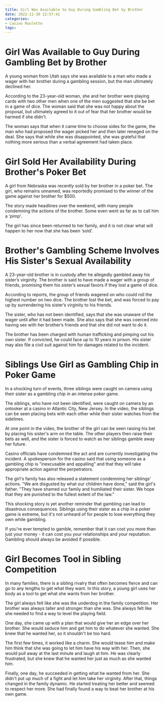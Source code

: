 ```yaml
---
title: Girl Was Available to Guy During Gambling Bet by Brother
date: 2022-11-30 22:57:41
categories:
- Casino Roulette
tags:
---
```



#  Girl Was Available to Guy During Gambling Bet by Brother

A young woman from Utah says she was available to a man who made a wager with her brother during a gambling session, but the man ultimately declined her.

According to the 23-year-old woman, she and her brother were playing cards with two other men when one of the men suggested that she be bet in a game of dice. The woman said that she was not happy about the proposal, but ultimately agreed to it out of fear that her brother would be harmed if she didn't.

The woman says that when it came time to choose sides for the game, the man who had proposed the wager picked her and then later reneged on the deal. She says that while she was disappointed, she was grateful that nothing more serious than a verbal agreement had taken place.

#  Girl Sold Her Availability During Brother's Poker Bet 

A girl from Nebraska was recently sold by her brother in a poker bet. The girl, who remains unnamed, was reportedly promised to the winner of the game against her brother for $500.

The story made headlines over the weekend, with many people condemning the actions of the brother. Some even went as far as to call him a ‘pimp’.

The girl has since been returned to her family, and it is not clear what will happen to her now that she has been ‘sold’.

#  Brother's Gambling Scheme Involves His Sister's Sexual Availability 

A 23-year-old brother is in custody after he allegedly gambled away his sister’s virginity. The brother is said to have made a wager with a group of friends, promising them his sister’s sexual favors if they lost a game of dice.

According to reports, the group of friends wagered on who could roll the highest number on two dice. The brother lost the bet, and was forced to pay up by surrendering his sister’s virginity to his friends.

The sister, who has not been identified, says that she was unaware of the wager until after it had been made. She also says that she was coerced into having sex with her brother’s friends and that she did not want to do it.

The brother has been charged with human trafficking and pimping out his own sister. If convicted, he could face up to 10 years in prison. His sister may also file a civil suit against him for damages related to the incident.

#  Siblings Use Girl as Gambling Chip in Poker Game 

In a shocking turn of events, three siblings were caught on camera using their sister as a gambling chip in an intense poker game.

The siblings, who have not been identified, were caught on camera by an onlooker at a casino in Atlantic City, New Jersey. In the video, the siblings can be seen placing bets with each other while their sister watches from the sidelines.

At one point in the video, the brother of the girl can be seen raising his bet by placing his sister's arm on the table. The other players then raise their bets as well, and the sister is forced to watch as her siblings gamble away her future.

Casino officials have condemned the act and are currently investigating the incident. A spokesperson for the casino said that using someone as a gambling chip is "inexcusable and appalling" and that they will take appropriate action against the perpetrators.

The girl's family has also released a statement condemning her siblings' actions. "We are disgusted by what our children have done," said the girl's father. "They have shamed our family and humiliated their sister. We hope that they are punished to the fullest extent of the law."

This shocking story is yet another reminder that gambling can lead to disastrous consequences. Siblings using their sister as a chip in a poker game is extreme, but it's not unheard of for people to lose everything they own while gambling.

If you're ever tempted to gamble, remember that it can cost you more than just your money - it can cost you your relationships and your reputation. Gambling should always be avoided if possible.

#  Girl Becomes Tool in Sibling Competition

In many families, there is a sibling rivalry that often becomes fierce and can go to any lengths to get what they want. In this story, a young girl uses her body as a tool to get what she wants from her brother.

The girl always felt like she was the underdog in the family competition. Her brother was always taller and stronger than she was. She always felt like she needed to find a way to level the playing field.

One day, she came up with a plan that would give her an edge over her brother. She would seduce him and get him to do whatever she wanted. She knew that he wanted her, so it shouldn't be too hard.

The first few times, it worked like a charm. She would tease him and make him think that she was going to let him have his way with her. Then, she would pull away at the last minute and laugh at him. He was clearly frustrated, but she knew that he wanted her just as much as she wanted him.

Finally, one day, he succeeded in getting what he wanted from her. She didn't put up much of a fight and let him take her virginity. After that, things changed in the family dynamic. He started treating her better and seemed to respect her more. She had finally found a way to beat her brother at his own game.